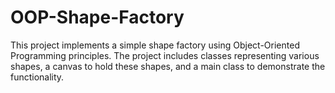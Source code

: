 # OOP-Shape-Factory
This project implements a simple shape factory using Object-Oriented Programming principles. The project includes classes representing various shapes, a canvas to hold these shapes, and a main class to demonstrate the functionality.
